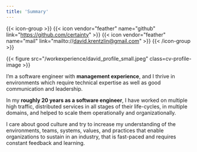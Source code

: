```yaml
---
title: 'Summary'
---
```


{{< icon-group >}}
{{< icon vendor="feather" name="github" link="https://github.com/certainty" >}}
{{< icon vendor="feather" name="mail" link="mailto://david.krentzlin@gmail.com" >}}
{{< /icon-group >}}

{{< figure src="/workexperience/david_profile_small.jpeg" class=cv-profile-image >}}

I’m a software engineer with **management experience**, and I thrive in environments which require technical expertise as well as good communication and leadership.

In my **roughly 20 years as a software engineer**, I have worked on multiple high traffic, distributed services in all stages of their life-cycles, in multiple domains, and helped to scale them operationally and organizationally.

I care about good culture and try to increase my understanding of the environments, teams, systems, values, and practices that enable organizations to sustain in an industry, that is fast-paced and requires constant feedback and learning. 

